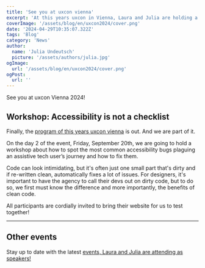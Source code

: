 ```yaml
---
title: 'See you at uxcon vienna'
excerpt: 'At this years uxcon in Vienna, Laura and Julia are holding a workshop about how to create and test website to not only fulfill requirements but go far beyond the checklist ...'
coverImage: '/assets/blog/en/uxcon2024/cover.png'
date: '2024-04-29T10:35:07.322Z'
tags: 'Blog'
category: 'News'
author:
  name: 'Julia Undeutsch'
  picture: '/assets/authors/julia.jpg'
ogImage:
  url: '/assets/blog/en/uxcon2024/cover.png'
ogPost:
  url: ''
---
```


See you at uxcon Vienna 2024!

## Workshop: Accessibility is not a checklist

Finally, the [program of this years uxcon vienna](https://program.uxcon.at/) is out. And we are part of it.

On the day 2 of the event, Friday, September 20th, we are going to hold a workshop about how to spot the most common accessibility bugs plaguing an assistive tech user’s journey and how to fix them.

Code can look intimidating, but it's often just one small part that's dirty and if re-written clean, automatically fixes a lot of issues. For designers, it's important to have the agency to call their devs out on dirty code, but to do so, we first must know the difference and more importantly, the benefits of clean code.

All participants are cordially invited to bring their website for us to test together!

---

## Other events

Stay up to date with the latest [events, Laura and Julia are attending as speakers!](https://accessibilityfirst.at/events)
